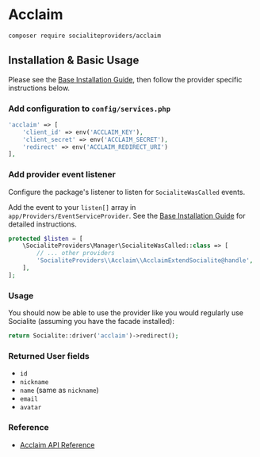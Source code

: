 # Acclaim

```bash
composer require socialiteproviders/acclaim
```

## Installation & Basic Usage

Please see the [Base Installation Guide](https://socialiteproviders.com/usage/), then follow the provider specific instructions below.

### Add configuration to `config/services.php`

```php
'acclaim' => [
    'client_id' => env('ACCLAIM_KEY'),
    'client_secret' => env('ACCLAIM_SECRET'),
    'redirect' => env('ACCLAIM_REDIRECT_URI')
],
```

### Add provider event listener

Configure the package's listener to listen for `SocialiteWasCalled` events.

Add the event to your `listen[]` array in `app/Providers/EventServiceProvider`. See the [Base Installation Guide](https://socialiteproviders.com/usage/) for detailed instructions.

```php
protected $listen = [
    \SocialiteProviders\Manager\SocialiteWasCalled::class => [
        // ... other providers
        'SocialiteProviders\\Acclaim\\AcclaimExtendSocialite@handle',
    ],
];
```

### Usage

You should now be able to use the provider like you would regularly use Socialite (assuming you have the facade installed):

```php
return Socialite::driver('acclaim')->redirect();
```

### Returned User fields

- ``id``
- ``nickname``
- ``name`` (same as ``nickname``)
- ``email``
- ``avatar``

### Reference

- [Acclaim API Reference](https://www.youracclaim.com/docs/web_service_api)

